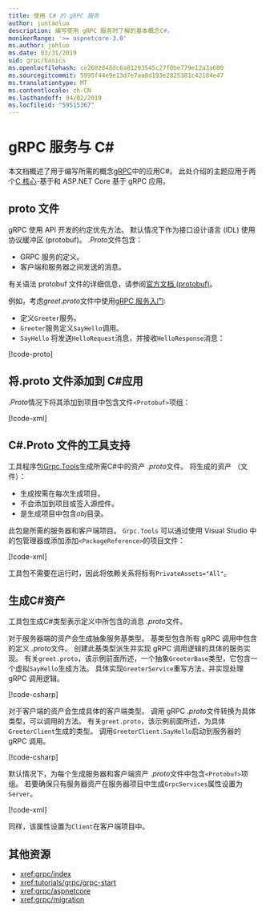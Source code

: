 ```yaml
---
title: 使用 C# 的 gRPC 服务
author: juntaoluo
description: 编写使用 gRPC 服务时了解的基本概念C#。
monikerRange: '>= aspnetcore-3.0'
ms.author: johluo
ms.date: 03/31/2019
uid: grpc/basics
ms.openlocfilehash: ce2682848dc6a81293545c27f0be779e12a3a600
ms.sourcegitcommit: 5995f44e9e13d7e7aa8d193e2825381c42184e47
ms.translationtype: MT
ms.contentlocale: zh-CN
ms.lasthandoff: 04/02/2019
ms.locfileid: "59515367"
---
```

# <a name="grpc-services-with-c"></a>gRPC 服务与 C\#

本文档概述了用于编写所需的概念[gRPC](https://grpc.io/docs/guides/)中的应用C#。 此处介绍的主题应用于两个[C 核心](https://grpc.io/blog/grpc-stacks)-基于和 ASP.NET Core 基于 gRPC 应用。

## <a name="proto-file"></a>proto 文件

gRPC 使用 API 开发的约定优先方法。 默认情况下作为接口设计语言 (IDL) 使用协议缓冲区 (protobuf)。 *.Proto*文件包含：

* GRPC 服务的定义。
* 客户端和服务器之间发送的消息。

有关语法 protobuf 文件的详细信息，请参阅[官方文档 (protobuf)](https://developers.google.com/protocol-buffers/docs/proto3)。

例如，考虑*greet.proto*文件中使用[gRPC 服务入门](xref:tutorials/grpc/grpc-start):

* 定义`Greeter`服务。
* `Greeter`服务定义`SayHello`调用。
* `SayHello` 将发送`HelloRequest`消息，并接收`HelloResponse`消息：

[!code-proto[](~/tutorials/grpc/grpc-start/samples/GrpcStart/Protos/greet.proto)]

## <a name="add-a-proto-file-to-a-c-app"></a>将.proto 文件添加到 C\#应用

*.Proto*情况下将其添加到项目中包含文件`<Protobuf>`项组：

[!code-xml[](~/tutorials/grpc/grpc-start/samples/GrpcStart/GrpcGreeter.Server/GrpcGreeter.Server.csproj?highlight=2&range=7-10)]

## <a name="c-tooling-support-for-proto-files"></a>C#.Proto 文件的工具支持

工具程序包[Grpc.Tools](https://www.nuget.org/packages/Grpc.Tools/)生成所需C#中的资产 *.proto*文件。 将生成的资产 （文件）：

* 生成按需在每次生成项目。
* 不会添加到项目或签入源控件。
* 是生成项目中包含*obj*目录。

此包是所需的服务器和客户端项目。 `Grpc.Tools` 可以通过使用 Visual Studio 中的包管理器或添加添加`<PackageReference>`的项目文件：

[!code-xml[](~/tutorials/grpc/grpc-start/samples/GrpcStart/GrpcGreeter.Server/GrpcGreeter.Server.csproj?highlight=1&range=16)]

工具包不需要在运行时，因此将依赖关系将标有`PrivateAssets="All"`。

## <a name="generated-c-assets"></a>生成C#资产

工具包生成C#类型表示定义中所包含的消息 *.proto*文件。

对于服务器端的资产会生成抽象服务基类型。 基类型包含所有 gRPC 调用中包含的定义 *.proto*文件。 创建此基类型派生并实现 gRPC 调用逻辑的具体的服务实现。 有关`greet.proto`，该示例前面所述，一个抽象`GreeterBase`类型，它包含一个虚拟`SayHello`生成方法。 具体实现`GreeterService`重写方法，并实现处理 gRPC 调用逻辑。

[!code-csharp[](~/tutorials/grpc/grpc-start/samples/GrpcStart/GrpcGreeter.Server/Services/GreeterService.cs?name=snippet)]

对于客户端的资产会生成具体的客户端类型。 调用 gRPC *.proto*文件转换为具体类型，可以调用的方法。 有关`greet.proto`，该示例前面所述，为具体`GreeterClient`生成的类型。 调用`GreeterClient.SayHello`启动到服务器的 gRPC 调用。

[!code-csharp[](~/tutorials/grpc/grpc-start/samples/GrpcStart/GrpcGreeter.Client/Program.cs?highlight=9-11&name=snippet)]

默认情况下，为每个生成服务器和客户端资产 *.proto*文件中包含`<Protobuf>`项组。 若要确保只有服务器资产在服务器项目中生成`GrpcServices`属性设置为`Server`。

[!code-xml[](~/tutorials/grpc/grpc-start/samples/GrpcStart/GrpcGreeter.Server/GrpcGreeter.Server.csproj?highlight=2&range=7-10)]

同样，该属性设置为`Client`在客户端项目中。

## <a name="additional-resources"></a>其他资源

* <xref:grpc/index>
* <xref:tutorials/grpc/grpc-start>
* <xref:grpc/aspnetcore>
* <xref:grpc/migration>
